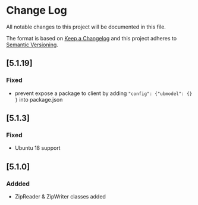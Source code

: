 # Change Log
All notable changes to this project will be documented in this file.

The format is based on [Keep a Changelog](http://keepachangelog.com/)
and this project adheres to [Semantic Versioning](http://semver.org/).

## [5.1.19]
### Fixed
 - prevent expose a package to client by adding `"config": {"ubmodel": {} }` into package.json
 
## [5.1.3]
### Fixed
- Ubuntu 18 support

## [5.1.0]
### Addded
- ZipReader & ZipWriter classes added
